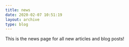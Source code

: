 ```yaml
---
title: news
date: 2020-02-07 10:51:19
layout: archive
type: blog
---
```

This is the news page for all new articles and blog posts!